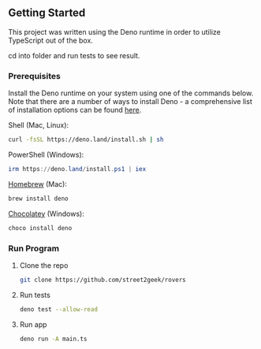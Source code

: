 <!-- GETTING STARTED -->
## Getting Started

This project was written using the Deno runtime in order to utilize TypeScript out of the box.

cd into folder and run tests to see result.

### Prerequisites

Install the Deno runtime on your system using one of the commands below. Note
that there are a number of ways to install Deno - a comprehensive list of
installation options can be found
[here](https://docs.deno.com/runtime/manual/getting_started/installation).

Shell (Mac, Linux):

```sh
curl -fsSL https://deno.land/install.sh | sh
```

PowerShell (Windows):

```powershell
irm https://deno.land/install.ps1 | iex
```

[Homebrew](https://formulae.brew.sh/formula/deno) (Mac):

```sh
brew install deno
```

[Chocolatey](https://chocolatey.org/packages/deno) (Windows):

```powershell
choco install deno
```

### Run Program

1. Clone the repo
   ```sh
   git clone https://github.com/street2geek/rovers
   ```
2. Run tests
   ```sh
   deno test --allow-read
   ```
3. Run app
   ```sh
   deno run -A main.ts
   ```
